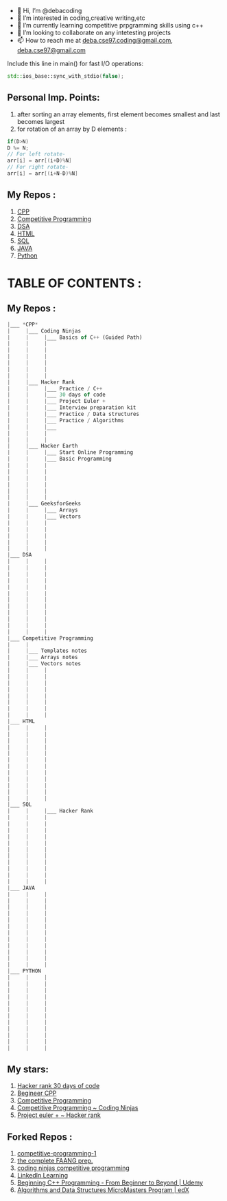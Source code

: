 - 👋 Hi, I’m @debacoding
- 👀 I’m interested in coding,creative writing,etc
- 🌱 I’m currently learning competitive prpgramming skills using c++
- 💞️ I’m looking to collaborate on any intetesting projects 
- 📫 How to reach me at deba.cse97.coding@gmail.com, deba.cse97@gmail.com

<!---
debacoding/debacoding is a ✨ special ✨ repository because its `README.md` (this file) appears on your GitHub profile.
You can click the Preview link to take a look at your changes.
--->

Include this line in main() for fast I/O operations:
```cpp
std::ios_base::sync_with_stdio(false);
```
## Personal Imp. Points:
1. after sorting an array elements, first element becomes smallest and last becomes largest
2. for rotation of an array by D elements :
```cpp
if(D>N)
D %= N;
// For left rotate-
arr[i] = arr[(i+D)%N]
// For right rotate-
arr[i] = arr[(i+N-D)%N]
```

## My Repos :
1. [CPP](https://github.com/debacoding/1.CPP)
2. [Competitive Programming](https://github.com/debacoding/2.Competitive-Programming)
3. [DSA](https://github.com/debacoding/3.DSA)
4. [HTML](https://github.com/debacoding/4.HTML)
5. [SQL](https://github.com/debacoding/5.SQL)
6. [JAVA](https://github.com/debacoding/6.JAVA)
7. [Python](https://github.com/debacoding/7.PYTHON)

# TABLE OF CONTENTS :

## My Repos :
```js
|___ *CPP*
|     |___ Coding Ninjas
|     |     |___ Basics of C++ (Guided Path)
|     |     |
|     |     |
|     |     | 
|     |     |
|     |     |
|     |     |
|     |___ Hacker Rank
|     |     |___ Practice / C++ 
|     |     |___ 30 days of code
|     |     |___ Project Euler +
|     |     |___ Interview preparation kit
|     |     |___ Practice / Data structures
|     |     |___ Practice / Algorithms 
|     |     |___ 
|     |     |
|     |     |
|     |___ Hacker Earth 
|     |     |___ Start Online Programming
|     |     |___ Basic Programming
|     |     |
|     |     |
|     |     | 
|     |     |
|     |     |
|     |     |
|     |___ GeeksforGeeks
|     |     |___ Arrays
|     |     |___ Vectors
|     |     | 
|     |     |
|     |     |
|     |     |
|     |     |
|___ DSA
|     |     |
|     |     |
|     |     | 
|     |     |
|     |     |
|     |     |
|     |     |
|     |     |
|     |     | 
|     |     |
|     |     |
|     |     |
|___ Competitive Programming
|     |     
|     |___ Templates notes     
|     |___ Arrays notes
|     |___ Vectors notes
|     |     |
|     |     |
|     |     |
|     |     |
|     |     | 
|     |     |
|     |     |
|     |     |
|___ HTML
|     |     |
|     |     |
|     |     | 
|     |     |
|     |     |
|     |     |
|     |     |
|     |     |
|     |     | 
|     |     |
|     |     |
|     |     |
|___ SQL
|     |     |___ Hacker Rank
|     |     |
|     |     | 
|     |     |
|     |     |
|     |     |
|     |     |
|     |     |
|     |     | 
|     |     |
|     |     |
|     |     |
|___ JAVA
|     |     |
|     |     |
|     |     | 
|     |     |
|     |     |
|     |     |
|     |     |
|     |     |
|     |     | 
|     |     |
|     |     |
|     |     |
|___ PYTHON
|     |     |
|     |     |
|     |     | 
|     |     |
|     |     |
|     |     |
|     |     |
|     |     |
|     |     | 
|     |     |
|     |     |
|     |     |
```

## My stars:
1. [Hacker rank 30 days of code](https://github.com/xeoneux/30-Days-of-Code)
2. [Begineer CPP](https://github.com/Vishal-raj-1/Beginner-CPP-Submissions/tree/master/Vishal)
3. [Competitive Programming](https://github.com/kothariji/competitive-programming)
4. [Competitive Programming ~ Coding Ninjas](https://github.com/parikshit223933/Coding-Ninjas-Competitive-Programming)
5. [Project euler + ~ Hacker rank](https://github.com/Harmon758/Project-Euler)
   

## Forked Repos :
1. [competitive-programming-1](https://github.com/debacoding/competitive-programming-1)
2. [the complete FAANG prep.](https://github.com/AkashSingh3031/The-Complete-FAANG-Preparation)
3. [coding ninjas competitive programming](https://github.com/debacoding/Coding-Ninjas-Competitive-Programming)
4. [LinkedIn Learning](https://github.com/LinkedInLearning/c-plus-plus-trucos-2823311)
5. [Beginning C++ Programming - From Beginner to Beyond | Udemy](https://github.com/aitorlb/beginning-cpp-programming)
6. [Algorithms and Data Structures MicroMasters Program | edX](https://github.com/aitorlb/algorithms-and-data-structures-micromasters)










